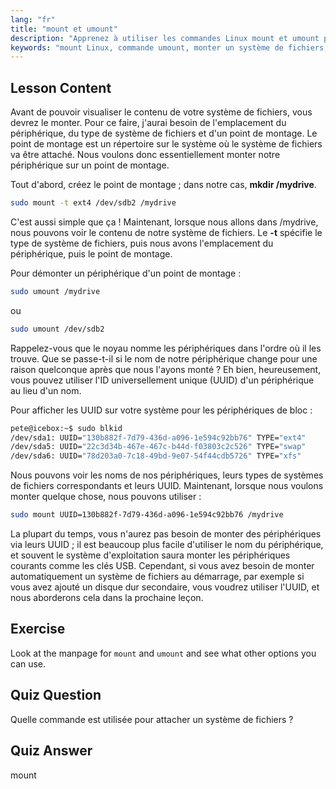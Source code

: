 ```yaml
---
lang: "fr"
title: "mount et umount"
description: "Apprenez à utiliser les commandes Linux mount et umount pour gérer les systèmes de fichiers. Comprenez le montage, le démontage des périphériques et les UUID pour les débutants."
keywords: "mount Linux, commande umount, monter un système de fichiers, UUID Linux, Linux débutant, tutoriel Linux, point de montage, guide Linux"
---
```


## Lesson Content

Avant de pouvoir visualiser le contenu de votre système de fichiers, vous devrez le monter. Pour ce faire, j'aurai besoin de l'emplacement du périphérique, du type de système de fichiers et d'un point de montage. Le point de montage est un répertoire sur le système où le système de fichiers va être attaché. Nous voulons donc essentiellement monter notre périphérique sur un point de montage.

Tout d'abord, créez le point de montage ; dans notre cas, **mkdir /mydrive**.

```bash
sudo mount -t ext4 /dev/sdb2 /mydrive
```

C'est aussi simple que ça ! Maintenant, lorsque nous allons dans /mydrive, nous pouvons voir le contenu de notre système de fichiers. Le **-t** spécifie le type de système de fichiers, puis nous avons l'emplacement du périphérique, puis le point de montage.

Pour démonter un périphérique d'un point de montage :

```bash
sudo umount /mydrive
```

ou

```bash
sudo umount /dev/sdb2
```

Rappelez-vous que le noyau nomme les périphériques dans l'ordre où il les trouve. Que se passe-t-il si le nom de notre périphérique change pour une raison quelconque après que nous l'ayons monté ? Eh bien, heureusement, vous pouvez utiliser l'ID universellement unique (UUID) d'un périphérique au lieu d'un nom.

Pour afficher les UUID sur votre système pour les périphériques de bloc :

```bash
pete@icebox:~$ sudo blkid
/dev/sda1: UUID="130b882f-7d79-436d-a096-1e594c92bb76" TYPE="ext4"
/dev/sda5: UUID="22c3d34b-467e-467c-b44d-f03803c2c526" TYPE="swap"
/dev/sda6: UUID="78d203a0-7c18-49bd-9e07-54f44cdb5726" TYPE="xfs"
```

Nous pouvons voir les noms de nos périphériques, leurs types de systèmes de fichiers correspondants et leurs UUID. Maintenant, lorsque nous voulons monter quelque chose, nous pouvons utiliser :

```bash
sudo mount UUID=130b882f-7d79-436d-a096-1e594c92bb76 /mydrive
```

La plupart du temps, vous n'aurez pas besoin de monter des périphériques via leurs UUID ; il est beaucoup plus facile d'utiliser le nom du périphérique, et souvent le système d'exploitation saura monter les périphériques courants comme les clés USB. Cependant, si vous avez besoin de monter automatiquement un système de fichiers au démarrage, par exemple si vous avez ajouté un disque dur secondaire, vous voudrez utiliser l'UUID, et nous aborderons cela dans la prochaine leçon.

## Exercise

Look at the manpage for `mount` and `umount` and see what other options you can use.

## Quiz Question

Quelle commande est utilisée pour attacher un système de fichiers ?

## Quiz Answer

mount
